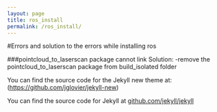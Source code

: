 ```yaml
---
layout: page
title: ros_install 
permalink: /ros_install/
---
```

#Errors and solution to the errors while installing ros

###pointcloud_to_laserscan package cannot link
Solution:
-remove the pointcloud_to_laserscan package from build_isolated folder

You can find the source code for the Jekyll new theme at:(https://github.com/jglovier/jekyll-new)

You can find the source code for Jekyll at [github.com/jekyll/jekyll](https://github.com/jekyll/jekyll)

